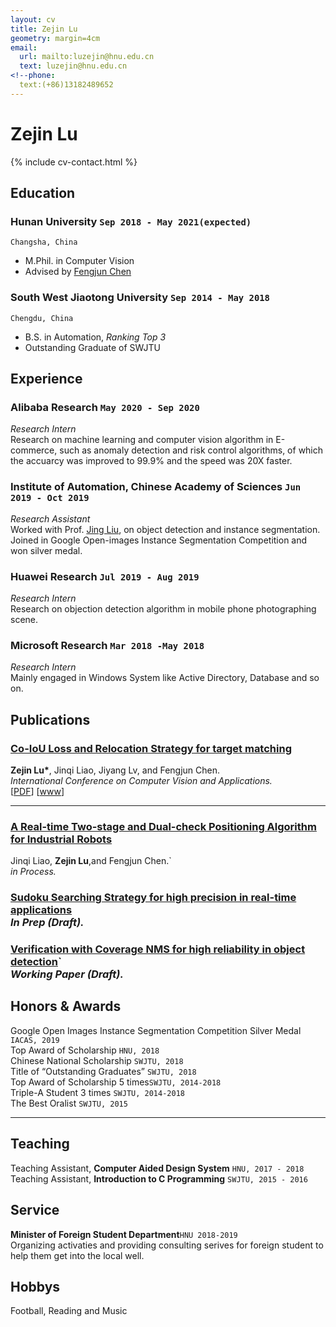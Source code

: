 ```yaml
---
layout: cv
title: Zejin Lu
geometry: margin=4cm
email:
  url: mailto:luzejin@hnu.edu.cn
  text: luzejin@hnu.edu.cn
<!--phone:
  text:(+86)13182489652
---
```


# **Zejin** **Lu**   

<!--homepage:
  url: http://cs.cmu.edu/~woden
  text: cs.cmu.edu/~woden
include contact information from the front matter
Supported arguments:
    - homepage: url, text
    - phone
    - email
-->

{% include cv-contact.html %}

## Education

### **Hunan University** `Sep 2018 - May 2021(expected)`

```
Changsha, China
```

- M.Phil. in Computer Vision
- Advised by [Fengjun Chen](https://www.researchgate.net/profile/Fengjun-Chen) 

### **South West Jiaotong University** `Sep 2014 - May 2018`

```
Chengdu, China
```

- B.S. in Automation, _Ranking Top 3_<br>
- Outstanding Graduate of SWJTU


## Experience

### **Alibaba Research** `May 2020 - Sep 2020`

_Research Intern_<br>
Research on machine learning and computer vision algorithm in E-commerce, such as anomaly detection and risk control algorithms, of which the accuarcy was improved to 99.9% and the speed was 20X faster.

### **Institute of Automation, Chinese Academy of Sciences** `Jun 2019 - Oct 2019`

_Research Assistant_<br>
Worked with Prof. [Jing Liu](http://www.nlpr.ia.ac.cn/iva/liujing/), on object detection and instance segmentation. Joined in Google Open-images Instance Segmentation Competition and won silver medal.

### **Huawei Research** `Jul 2019 - Aug 2019`

_Research Intern_<br>
Research on objection detection algorithm in mobile phone photographing scene.

### **Microsoft Research** `Mar 2018 -May 2018`

_Research Intern_<br>
Mainly engaged in Windows System like Active Directory, Database and so on.

## Publications

### [**Co-IoU Loss and Relocation Strategy for target matching**](https://github.com/LuZeking/LuZeking.github.io/blob/master/files/visapp.pdf)

**Zejin Lu\***, Jinqi Liao, Jiyang Lv, and Fengjun Chen.<br> _International Conference on Computer Vision and Applications._ <br>
[[PDF](https://github.com/LuZeking/LuZeking.github.io/blob/master/files/visapp.pdf)]
[[www](http://visapp.visigrapp.org/Websites.aspx)]


---

### [**A Real-time Two-stage and Dual-check Positioning Algorithm for Industrial Robots**]()

Jinqi Liao, **Zejin Lu**,and Fengjun Chen.`<br> _in Process._<br>

### [**Sudoku Searching Strategy for high precision in real-time applications**]()<br> _In Prep (Draft)._<br>

### [**Verification with Coverage NMS for high reliability in object detection**]()`<br> _Working Paper (Draft)._<br>



## Honors & Awards

Google Open Images Instance Segmentation Competition Silver Medal `IACAS, 2019` <br>
Top Award of Scholarship  `HNU, 2018` <br>
Chinese National Scholarship `SWJTU, 2018` <br>
Title of “Outstanding Graduates” `SWJTU, 2018` <br>
Top Award of Scholarship 5 times`SWJTU, 2014-2018` <br>
Triple-A Student 3 times `SWJTU, 2014-2018` <br>
The Best Oralist `SWJTU, 2015` <br>

---

## Teaching

Teaching Assistant, **Computer Aided Design System** `HNU, 2017 - 2018` <br>
Teaching Assistant, **Introduction to C Programming** `SWJTU, 2015 - 2016` <br>


## Service

**Minister of Foreign Student Department**`HNU 2018-2019`
<br> Organizing activaties and providing consulting serives for foreign student to help them get into the local well.<br>

## Hobbys
Football, Reading and Music

<!-- ### Footer

Last updated: Dec 2020 -->
